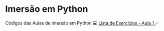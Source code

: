 # Imersão em Python
Códigos das Aulas de imersão em  Python 
:computer: <a href="https://github.com/tatycalixto/imersao-python/blob/main/Lista_de_Exercicio_01.ipynb"> Lista de Exercícios - Aula 1 </a>:white_check_mark:

